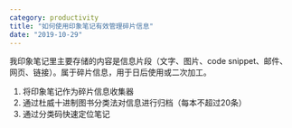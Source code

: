 ```yaml
---
category: productivity
title: "如何使用印象笔记有效管理碎片信息"
date: "2019-10-29"
---
```


我印象笔记里主要存储的内容是信息片段（文字、图片、code snippet、邮件、网页、链接）。属于碎片信息，用于日后使用或二次加工。

1. 将印象笔记作为碎片信息收集器
2. 通过杜威十进制图书分类法对信息进行归档（每本不超过20条）
3. 通过分类码快速定位笔记
